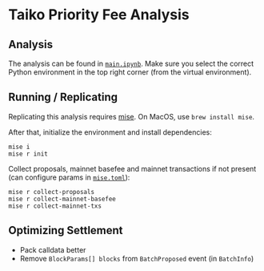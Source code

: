 # Taiko Priority Fee Analysis

## Analysis
The analysis can be found in [`main.ipynb`](main.ipynb). Make sure you select the correct Python environment in the top right corner (from the virtual environment).

## Running / Replicating

Replicating this analysis requires [mise](https://mise.jdx.dev/getting-started.html#installing-mise-cli). On MacOS, use `brew install mise`.

After that, initialize the environment and install dependencies:
```
mise i
mise r init
```

Collect proposals, mainnet basefee and mainnet transactions if not present (can configure params in [`mise.toml`](mise.toml)):
```
mise r collect-proposals
mise r collect-mainnet-basefee
mise r collect-mainnet-txs
```


## Optimizing Settlement
- Pack calldata better
- Remove `BlockParams[] blocks` from `BatchProposed` event (in `BatchInfo`)